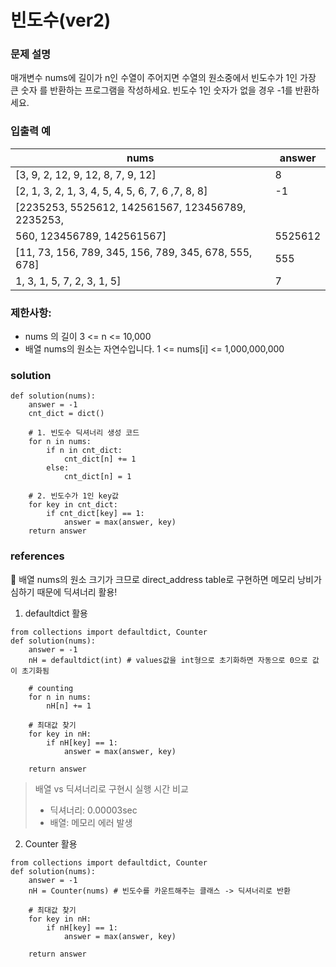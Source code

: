 # 빈도수(ver2)

### 문제 설명 
매개변수 nums에 길이가 n인 수열이 주어지면 수열의 원소중에서 빈도수가 1인 가장 큰 숫자
를 반환하는 프로그램을 작성하세요. 빈도수 1인 숫자가 없을 경우 -1를 반환하세요.

### 입출력 예
|nums|answer|
|---|---|
|[3, 9, 2, 12, 9, 12, 8, 7, 9, 12]|8|
|[2, 1, 3, 2, 1, 3, 4, 5, 4, 5, 6, 7, 6 ,7, 8, 8] |-1|
| [2235253, 5525612, 142561567, 123456789, 2235253,
560, 123456789, 142561567]| 5525612|
|[11, 73, 156, 789, 345, 156, 789, 345, 678, 555, 678] |555 |
| 1, 3, 1, 5, 7, 2, 3, 1, 5]| 7|

### 제한사항:
* nums 의 길이 3 <= n <= 10,000
* 배열 nums의 원소는 자연수입니다. 1 <= nums[i] <= 1,000,000,000

### solution 
```
def solution(nums):
	answer = -1 
    cnt_dict = dict()

    # 1. 빈도수 딕셔너리 생성 코드
    for n in nums:
        if n in cnt_dict:
            cnt_dict[n] += 1
        else:
            cnt_dict[n] = 1

    # 2. 빈도수가 1인 key값
	for key in cnt_dict:
		if cnt_dict[key] == 1:
			answer = max(answer, key)
	return answer
```

### references 
:pushpin: 배열 nums의 원소 크기가 크므로 direct_address table로 구현하면 메모리 낭비가 심하기 때문에 딕셔너리 활용!
1) defaultdict 활용 
```
from collections import defaultdict, Counter
def solution(nums):
    answer = -1
    nH = defaultdict(int) # values값을 int형으로 초기화하면 자동으로 0으로 값이 초기화됨
    
    # counting
    for n in nums:
        nH[n] += 1
    
    # 최대값 찾기
    for key in nH:
        if nH[key] == 1:
            answer = max(answer, key)
 
    return answer
```
> 배열 vs 딕셔너리로 구현시 실행 시간 비교
> * 딕셔너리: 0.00003sec 
> * 배열: 메모리 에러 발생 

2) Counter 활용
```
from collections import defaultdict, Counter
def solution(nums):
    answer = -1
    nH = Counter(nums) # 빈도수를 카운트해주는 클래스 -> 딕셔너리로 반환 
    
    # 최대값 찾기
    for key in nH:
        if nH[key] == 1:
            answer = max(answer, key)
 
    return answer
```

